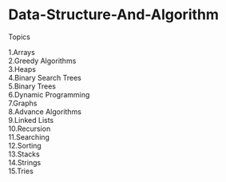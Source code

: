 # Data-Structure-And-Algorithm


Topics

1.Arrays<br />
2.Greedy Algorithms<br />
3.Heaps<br />
4.Binary Search Trees<br />
5.Binary Trees<br />
6.Dynamic Programming<br />
7.Graphs<br />
8.Advance Algorithms<br />
9.Linked Lists<br />
10.Recursion<br />
11.Searching<br />
12.Sorting<br />
13.Stacks<br />
14.Strings<br />
15.Tries<br />

